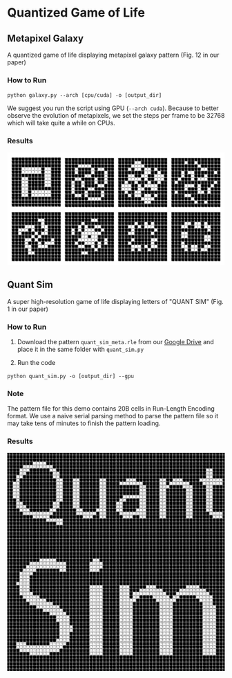 # Quantized Game of Life



## Metapixel Galaxy

A quantized game of life displaying metapixel galaxy pattern (Fig. 12 in our paper)

### How to Run

```
python galaxy.py --arch [cpu/cuda] -o [output_dir]
```

We suggest you run the script using GPU (`--arch cuda`). Because to better observe the evolution of metapixels, we set the steps per frame to be 32768 which will take quite a while on CPUs.

### Results

![metapixel_galaxy](figures/gol_metaxpixel_galaxy.jpg)

## Quant Sim

A super high-resolution game of life displaying letters of "QUANT SIM" (Fig. 1 in our paper)

### How to Run
1. Download the pattern `quant_sim_meta.rle` from our [Google Drive](https://drive.google.com/file/d/1kCg2fSAlQgy42cGAatVwuvGZd7RlqLF-/view?usp=sharing) and place it in the same folder with `quant_sim.py`

2. Run the code
```
python quant_sim.py -o [output_dir] --gpu
```

### Note

The pattern file for this demo contains 20B cells in Run-Length Encoding format. We use a naive serial parsing method to parse the pattern file so it may take tens of minutes to finish the pattern loading.

### Results

![quant_sim](figures/gol_quant_sim.png)


